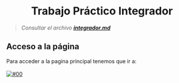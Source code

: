 # <h1 align="center">Trabajo Práctico Integrador</h1>

> _Consultar el archivo [**integrador.md**](integrador.md)_


## Acceso a la página

Para acceder a la pagina principal tenemos que ir a: <br><br>
[![#00](https://img.shields.io/badge/https%3A%2F%2Ftodointerconectado.com%2F-tiendaJulieta-blue?logo=html5)](https://todointerconectado.com/tiendaJulieta) <br>

